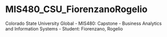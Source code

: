 # MIS480_CSU_FiorenzanoRogelio
Colorado State University Global - MIS480: Capstone - Business Analytics and Information Systems - Student: Fiorenzano, Rogelio 

